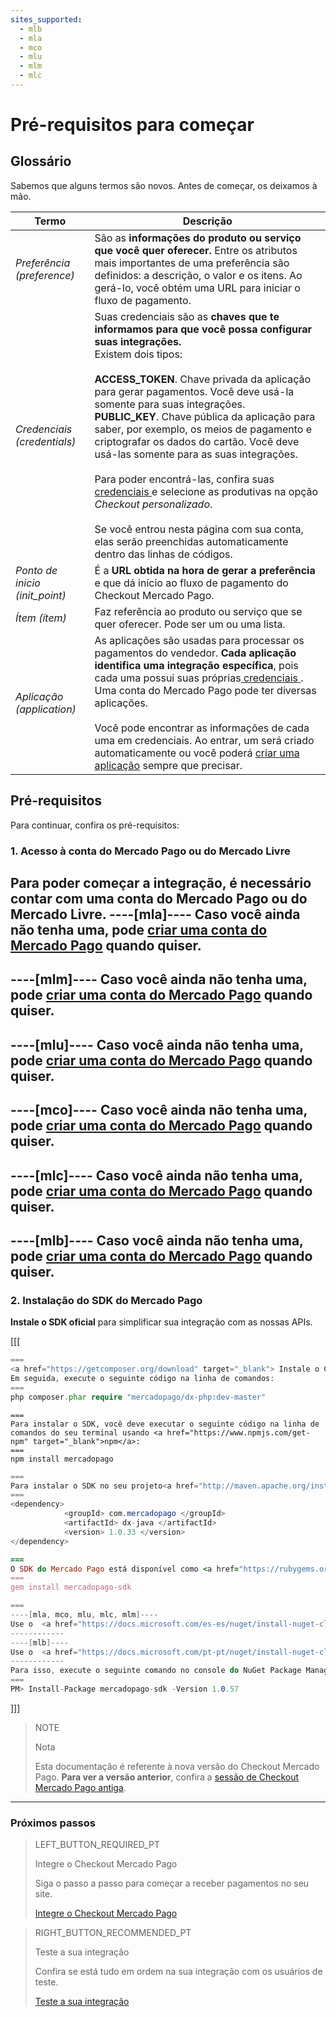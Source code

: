 ```yaml
---
sites_supported:
  - mlb
  - mla
  - mco
  - mlu
  - mlm
  - mlc
---
```


# Pré-requisitos para começar


## Glossário

Sabemos que alguns termos são novos. Antes de começar, os deixamos à mão.

Termo | Descrição
------------ | -------------
_Preferência (preference)_ | São as **informações do produto ou serviço que você quer oferecer.** Entre os atributos mais importantes de uma preferência são definidos: a descrição, o valor e os itens. Ao gerá-lo, você obtém uma URL para iniciar o fluxo de pagamento.
_Credenciais (credentials)_ | Suas credenciais são as **chaves que te informamos para que você possa configurar suas integrações.**<br/>Existem dois tipos:<br/><br/>**ACCESS_TOKEN**. Chave privada da aplicação para gerar pagamentos. Você deve usá-la somente para suas integrações.<br/>**PUBLIC_KEY**. Chave pública da aplicação para saber, por exemplo, os meios de pagamento e criptografar os dados do cartão. Você deve usá-las somente para as suas integrações.<br/><br/>Para poder encontrá-las, confira suas <a href="[FAKER][CREDENTIALS][URL]" target="_blank"> credenciais </a> e selecione as produtivas na opção _Checkout personalizado_.<br/><br/>Se você entrou nesta página com sua conta, elas serão preenchidas automaticamente dentro das linhas de códigos.
_Ponto de inicio (init_point)_ | É a **URL obtida na hora de gerar a preferência**  e que dá início ao fluxo de pagamento do Checkout Mercado Pago.
_Ítem (ítem)_ | Faz referência ao produto ou serviço que se quer oferecer. Pode ser um ou uma lista.
_Aplicação (application)_ | As aplicações são usadas para processar os pagamentos do vendedor. **Cada aplicação identifica uma integração específica**, pois cada uma possui suas próprias<a href="[FAKER][CREDENTIALS][URL]" target="_blank"> credenciais </a>. Uma conta do Mercado Pago pode ter diversas aplicações.<br/><br/>Você pode encontrar as informações de cada uma em credenciais. Ao entrar, um será criado automaticamente ou você poderá <a href="https://applications.mercadopago.com/" target="_blank"> criar uma aplicação</a> sempre que precisar.

## Pré-requisitos

Para continuar, confira os pré-requisitos:

### 1. Acesso à conta do Mercado Pago ou do Mercado Livre
Para poder começar a integração, é necessário **contar com uma conta do Mercado Pago ou do Mercado Livre.**
----[mla]----
Caso você ainda não tenha uma, pode <a href="https://www.mercadopago.com.ar/" target="_blank"> criar uma conta do Mercado Pago</a> quando quiser.
------------
----[mlm]----
Caso você ainda não tenha uma, pode <a href="https://www.mercadopago.com.mx/" target="_blank"> criar uma conta do Mercado Pago</a> quando quiser.
------------
----[mlu]----
Caso você ainda não tenha uma, pode <a href="https://www.mercadopago.com.uy/" target="_blank"> criar uma conta do Mercado Pago</a> quando quiser.
------------
----[mco]----
Caso você ainda não tenha uma, pode <a href="https://www.mercadopago.com.co/" target="_blank"> criar uma conta do Mercado Pago</a> quando quiser.
------------
----[mlc]----
Caso você ainda não tenha uma, pode <a href="https://www.mercadopago.cl/" target="_blank"> criar uma conta do Mercado Pago</a> quando quiser.
------------
----[mlb]----
Caso você ainda não tenha uma, pode <a href="https://www.mercadopago.com.br/" target="_blank"> criar uma conta do Mercado Pago</a> quando quiser.
------------

### 2.  Instalação do SDK do Mercado Pago
**Instale o SDK oficial** para simplificar sua integração com as nossas APIs.

[[[
```php
===
<a href="https://getcomposer.org/download" target="_blank"> Instale o Composer </a> para usar o SDK.
Em seguida, execute o seguinte código na linha de comandos:
===
php composer.phar require "mercadopago/dx-php:dev-master"
```
```node
===
Para instalar o SDK, você deve executar o seguinte código na linha de comandos do seu terminal usando <a href="https://www.npmjs.com/get-npm" target="_blank">npm</a>:
===
npm install mercadopago
```
```java
===
Para instalar o SDK no seu projeto<a href="http://maven.apache.org/install.html" target="_blank"> Maven </a> adicione a seguinte dependência no seu arquivo pom.xml e execute o 'maven install'.
===
<dependency>
		    <groupId> com.mercadopago </groupId>
		    <artifactId> dx-java </artifactId>
		    <version> 1.0.33 </version>
</dependency>
```
```ruby
===
O SDK do Mercado Pago está disponível como <a href="https://rubygems.org/gems/mercadopago-sdk" target="_blank"> gema</a>, para instalá-la, você deve executar o seguinte código na linha de comandos:
===
gem install mercadopago-sdk
```
```csharp
===
----[mla, mco, mlu, mlc, mlm]----
Use o  <a href="https://docs.microsoft.com/es-es/nuget/install-nuget-client-tools" target="_blank"> NuGet</a> para instalar o SDK .NET do Mercado Pago.
------------
----[mlb]----
Use o  <a href="https://docs.microsoft.com/pt-pt/nuget/install-nuget-client-tools" target="_blank"> NuGet</a> para instalar o SDK .NET do Mercado Pago.
------------
Para isso, execute o seguinte comando no console do NuGet Package Manager:
===
PM> Install-Package mercadopago-sdk -Version 1.0.57
```
]]]

> NOTE
>
> Nota
>
> Esta documentação é referente à nova versão do Checkout Mercado Pago. **Para ver a versão anterior**, confira a [sessão de Checkout Mercado Pago antiga](https://www.mercadopago.com.br/developers/pt/guides/payments/web-payment-checkout/v1/introduction/).

---

### Próximos passos

> LEFT_BUTTON_REQUIRED_PT
>
> Integre o Checkout Mercado Pago
>
> Siga o passo a passo para começar a receber pagamentos no seu site.
>
> [Integre o Checkout Mercado Pago](http://www.mercadopago.com.br/developers/pt/guides/payments/web-payment-checkout/integration/)

> RIGHT_BUTTON_RECOMMENDED_PT
>
> Teste a sua integração
>
> Confira se está tudo em ordem na sua integração com os usuários de teste.
>
> [Teste a sua integração](https://www.mercadopago.com.br/developers/pt/guides/payments/web-payment-checkout/test-integration/)
